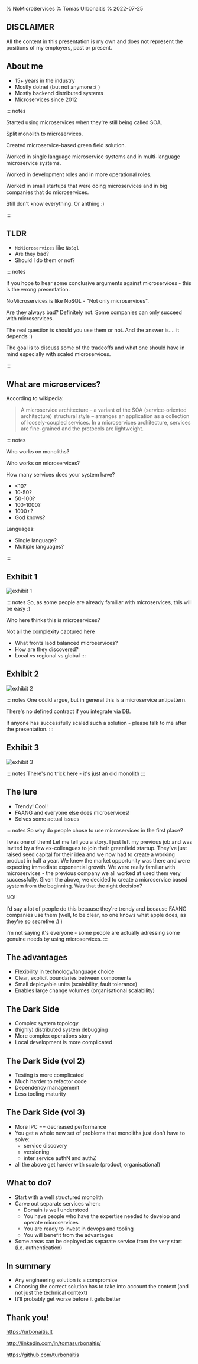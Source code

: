 % NoMicroServices
% Tomas Urbonaitis
% 2022-07-25

## DISCLAIMER
All the content in this presentation is my own and does not represent the positions of my employers, past or present.

## About me
* 15+ years in the industry
* Mostly dotnet (but not anymore :( )
* Mostly backend distributed systems
* Microservices since 2012

::: notes

Started using microservices when they're still being called SOA.

Split monolith to microservices.

Created microservice-based green field solution. 

Worked in single language microservice systems and in multi-language microservice systems.

Worked in development roles and in more operational roles.

Worked in small startups that were doing microservices and in big companies that do microservices.

Still don't know everything. Or anthing :)

:::

## TLDR
* `NoMicroservices` like `NoSql`
* Are they bad? 
* Should I do them or not? 

::: notes

If you hope to hear some conclusive arguments against microservices - this is the wrong presentation.

NoMicroservices is like NoSQL - "Not only microservices". 

Are they always bad? Definitely not. Some companies can only succeed with microservices.

The real question is should you use them or not. And the answer is.... it depends :)

The goal is to discuss some of the tradeoffs and what one should have in mind especially with scaled microservices.

:::

## What are microservices? 
According to wikipedia:

> A microservice architecture – a variant of the SOA (service-oriented architecture) structural style – arranges an application as a collection of loosely-coupled services. In a microservices architecture, services are fine-grained and the protocols are lightweight.

::: notes

Who works on monoliths? 

Who works on microservices?

How many services does your system have?
- <10?
- 10-50?
- 50-100? 
- 100-1000? 
- 1000+?
- God knows? 

Languages:
- Single language? 
- Multiple languages?

:::

## Exhibit 1
![exhibit 1](images/microservices.png)

::: notes
So, as some people are already familiar with microservices, this will be easy :) 

Who here thinks this is microservices?

Not all the complexity captured here
- What fronts laod balanced microservices?
- How are they discovered?
- Local vs regional vs global
:::

## Exhibit 2
![exhibit 2](images/not-microservice.png)

::: notes
One could argue, but in general this is a microservice antipattern. 

There's no defined contract if you integrate via DB.

If anyone has successfully scaled such a solution - please talk to me after the presentation.
:::

## Exhibit 3
![exhibit 3](images/monolith.png)

::: notes
There's no trick here - it's just an old monolith
:::

## The lure
* Trendy! Cool!
* FAANG and everyone else does microservices!
* Solves some actual issues

::: notes
So why do people chose to use microservices in the first place?

I was one of them! Let me tell you a story. I just left my previous job and was invited by a few ex-colleagues to join their greenfield startup. They've just raised seed capital for their idea and we now had to create a working product in half a year. We knew the market opportunity was there and were expecting immediate exponential growth. We were really familiar with microservices - the previous company we all worked at used them very successfully. Given the above, we decided to create a microservice based system from the beginning. Was that the right decision?

NO!

I'd say a lot of people do this because they're trendy and because FAANG companies use them (well, to be clear, no one knows what apple does, as they're so secretive :) ) 

i'm not saying it's everyone - some people are actually adressing some genuine needs by using microservices.
:::

## The advantages
* Flexibility in technology/language choice
* Clear, explicit boundaries between components
* Small deployable units (scalability, fault tolerance)
* Enables large change volumes (organisational scalability)

## The Dark Side
* Complex system topology
* (highly) distributed system debugging
* More complex operations story
* Local development is more complicated

## The Dark Side (vol 2)
* Testing is more complicated
* Much harder to refactor code
* Dependency management
* Less tooling maturity

## The Dark Side (vol 3)
* More IPC == decreased performance
* You get a whole new set of problems that monoliths just don't have to solve:
    * service discovery
    * versioning
    * inter service authN and authZ
* all the above get harder with scale (product, organisational)

## What to do?
* Start with a well structured monolith
* Carve out separate services when:
    * Domain is well understood
    * You have people who have the expertise needed to develop and operate microservices
    * You are ready to invest in devops and tooling
    * You will benefit from the advantages
* Some areas can be deployed as separate service from the very start (i.e. authentication)

## In summary
* Any engineering solution is a compromise
* Choosing the correct solution has to take into account the context (and not just the technical context)
* It'll probably get worse before it gets better

## Thank you! 
https://urbonaitis.lt

http://linkedin.com/in/tomasurbonaitis/

https://github.com/turbonaitis
